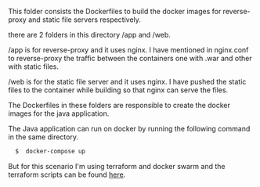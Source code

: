 This folder consists the Dockerfiles to build the docker images for reverse-proxy and static file servers respectively.

there are 2 folders in this directory /app and /web.

/app is for reverse-proxy and it uses nginx. I have mentioned in nginx.conf to reverse-proxy the traffic between the containers one with .war and other with static files.

/web is for the static file server and it uses nginx. I have pushed the static files to the container while building so that nginx can serve  the files.

The Dockerfiles in these folders are responsible to create the docker images for the java application.

The Java application can run on docker by running the following command in the same directory.

```bash
  $  docker-compose up
```

But for this scenario I'm using terraform and docker swarm and the terraform scripts can be found [here](https://github.com/Ranjith9/thought-docker/tree/master/terraform).
